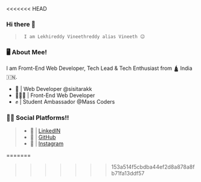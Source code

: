 <<<<<<< HEAD
### Hi there 👋
>      I am Lekhireddy Vineethreddy alias Vineeth 😉



### 🖥 About Mee!

I am Fromt-End Web Developer, Tech Lead & Tech Enthusiast from 🛕 India 🇮🇳.

- 🎯 | Web Developer @sisitarakk
- 🧑🏻‍💻 | Front-End Web Developer
- ✊ | Student Ambassador @Mass Coders




### 👨‍💻 Social Platforms!!

>   - 🫠 | [LinkedIN](https://www.linkedin.com/in/lekhireddyvineethreddy/)
>   - 🤩 | [GitHub](https://github.com/lekhireddyvineethreddy/)
>   - 🫣 | [Instagram](https://www.instagram.com/mr__redwolf/)

=======
>>>>>>> 153a514f5cbdba44ef2d8a878a8fb71fa13ddf57

